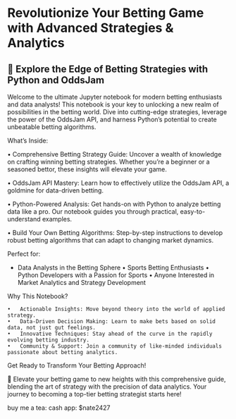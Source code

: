 # Revolutionize Your Betting Game with Advanced Strategies & Analytics

## 🚀 Explore the Edge of Betting Strategies with Python and OddsJam

Welcome to the ultimate Jupyter notebook for modern betting enthusiasts and data analysts! This notebook is your key to unlocking a new realm of possibilities in the betting world. Dive into cutting-edge strategies, leverage the power of the OddsJam API, and harness Python’s potential to create unbeatable betting algorithms.

What’s Inside:

•	Comprehensive Betting Strategy Guide: Uncover a wealth of knowledge on crafting winning betting strategies. Whether you’re a beginner or a seasoned bettor, these insights will elevate your game.

•	OddsJam API Mastery: Learn how to effectively utilize the OddsJam API, a goldmine for data-driven betting.

•	Python-Powered Analysis: Get hands-on with Python to analyze betting data like a pro. Our notebook guides you through practical, easy-to-understand examples.

•	Build Your Own Betting Algorithms: Step-by-step instructions to develop robust betting algorithms that can adapt to changing market dynamics.

Perfect for:

* Data Analysts in the Betting Sphere
	•	Sports Betting Enthusiasts
	•	Python Developers with a Passion for Sports
	•	Anyone Interested in Market Analytics and Strategy Development

Why This Notebook?

	•	Actionable Insights: Move beyond theory into the world of applied strategy.
	•	Data-Driven Decision Making: Learn to make bets based on solid data, not just gut feelings.
	•	Innovative Techniques: Stay ahead of the curve in the rapidly evolving betting industry.
	•	Community & Support: Join a community of like-minded individuals passionate about betting analytics.

Get Ready to Transform Your Betting Approach!

🌟 Elevate your betting game to new heights with this comprehensive guide, blending the art of strategy with the precision of data analytics. Your journey to becoming a top-tier betting strategist starts here!

buy me a tea:
cash app: $nate2427
